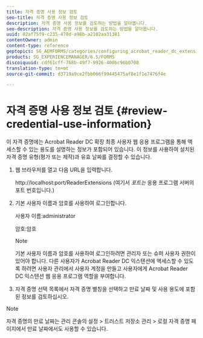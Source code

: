 ```yaml
---
title: 자격 증명 사용 정보 검토
seo-title: 자격 증명 사용 정보 검토
description: 자격 증명 사용 정보를 검토하는 방법을 알아봅니다.
seo-description: 자격 증명 사용 정보를 검토하는 방법을 알아봅니다.
uuid: 02af75f9-c235-470d-a98b-a2102aa31381
contentOwner: admin
content-type: reference
geptopics: SG_AEMFORMS/categories/configuring_acrobat_reader_dc_extensions
products: SG_EXPERIENCEMANAGER/6.5/FORMS
discoiquuid: cdf61cff-768b-49f7-9926-400bc96b0708
translation-type: tm+mt
source-git-commit: d3719a9ce2fbb066f99445475af8e1f1e7476f4e

---
```



# 자격 증명 사용 정보 검토 {#review-credential-use-information}

이 자격 증명에는 Acrobat Reader DC 확장 최종 사용자 웹 응용 프로그램을 통해 액세스할 수 있는 용도를 설명하는 정보가 포함되어 있습니다. 이 정보를 사용하여 설치된 자격 증명 유형(평가 또는 제작)과 유효 날짜를 결정할 수 있습니다.

1. 웹 브라우저를 열고 다음 URL을 입력합니다.

   http://localhost:port/ReaderExtensions (여기서 *포트는* 응용 프로그램 서버의 포트 번호입니다.)

1. 기본 사용자 이름과 암호를 사용하여 로그인합니다.

   사용자 이름:administrator

   암호:암호

   >[!NOTE]
   >
   >기본 사용자 이름과 암호를 사용하여 로그인하려면 관리자 또는 슈퍼 사용자 권한이 있어야 합니다. 다른 사용자가 Acrobat Reader DC 익스텐션에 액세스할 수 있도록 하려면 사용자 관리에서 사용자 계정을 만들고 사용자에게 Acrobat Reader DC 익스텐션 웹 응용 프로그램 역할을 부여합니다.

1. 자격 증명 선택 목록에서 자격 증명 별칭을 선택하고 만료 날짜 및 사용 용도에 포함된 정보를 검토하십시오.

>[!NOTE]
>
>자격 증명의 만료 날짜는 관리 콘솔의 설정 > 트러스트 저장소 관리 > 로컬 자격 증명 페이지에서 만료 날짜에서도 사용할 수 있습니다.

